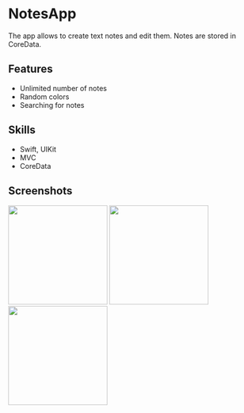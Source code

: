# NotesApp

The app allows to create text notes and edit them. Notes are stored in CoreData.

## Features
* Unlimited number of notes
* Random colors
* Searching for notes

## Skills
* Swift, UIKit
* MVC
* CoreData

## Screenshots

<img src="https://user-images.githubusercontent.com/105809030/209722243-98cc6da4-fc89-4f2a-af7d-05a16e379e5e.png" width="200"> <img src="https://user-images.githubusercontent.com/105809030/209722256-32be35f1-fc2f-40cb-8f05-8f3f58ffa657.png" width="200"> <img src="https://user-images.githubusercontent.com/105809030/209722265-572db15c-60ae-4b0b-8c1c-bc82f1732ee5.png" width="200">
